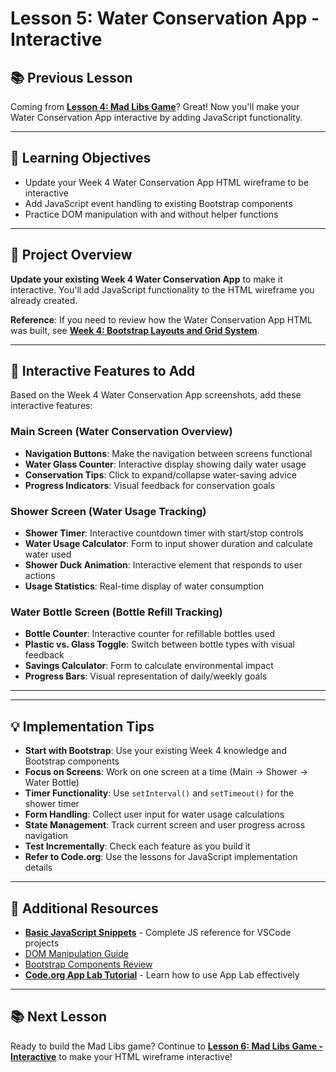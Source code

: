 # Lesson 5: Water Conservation App - Interactive

## 📚 **Previous Lesson**

Coming from **[Lesson 4: Mad Libs Game](../lesson-4-mad-libs-game/lesson-4-mad-libs-game.md)**? Great! Now you'll make your Water Conservation App interactive by adding JavaScript functionality.

---

## 🎯 **Learning Objectives**

- Update your Week 4 Water Conservation App HTML wireframe to be interactive
- Add JavaScript event handling to existing Bootstrap components
- Practice DOM manipulation with and without helper functions

---

## 🚀 **Project Overview**

**Update your existing Week 4 Water Conservation App** to make it interactive. You'll add JavaScript functionality to the HTML wireframe you already created.

**Reference**: If you need to review how the Water Conservation App HTML was built, see **[Week 4: Bootstrap Layouts and Grid System](../../week4-css-frameworks/lesson-3-bootstrap-layout/lesson-3-bootstrap-layout.md)**.

---

## 🌊 **Interactive Features to Add**

Based on the Week 4 Water Conservation App screenshots, add these interactive features:

### **Main Screen (Water Conservation Overview)**
- **Navigation Buttons**: Make the navigation between screens functional
- **Water Glass Counter**: Interactive display showing daily water usage
- **Conservation Tips**: Click to expand/collapse water-saving advice
- **Progress Indicators**: Visual feedback for conservation goals

### **Shower Screen (Water Usage Tracking)**
- **Shower Timer**: Interactive countdown timer with start/stop controls
- **Water Usage Calculator**: Form to input shower duration and calculate water used
- **Shower Duck Animation**: Interactive element that responds to user actions
- **Usage Statistics**: Real-time display of water consumption

### **Water Bottle Screen (Bottle Refill Tracking)**
- **Bottle Counter**: Interactive counter for refillable bottles used
- **Plastic vs. Glass Toggle**: Switch between bottle types with visual feedback
- **Savings Calculator**: Form to calculate environmental impact
- **Progress Bars**: Visual representation of daily/weekly goals

---



---

## 💡 **Implementation Tips**

- **Start with Bootstrap**: Use your existing Week 4 knowledge and Bootstrap components
- **Focus on Screens**: Work on one screen at a time (Main → Shower → Water Bottle)
- **Timer Functionality**: Use `setInterval()` and `setTimeout()` for the shower timer
- **Form Handling**: Collect user input for water usage calculations
- **State Management**: Track current screen and user progress across navigation
- **Test Incrementally**: Check each feature as you build it
- **Refer to Code.org**: Use the lessons for JavaScript implementation details

---

## 🔗 **Additional Resources**

- **[Basic JavaScript Snippets](../../../resources/skill-guides/basic-js-snippets.md)** - Complete JS reference for VSCode projects
- [DOM Manipulation Guide](../../../resources/skill-guides/)
- [Bootstrap Components Review](../week4-css-frameworks/lesson-2-bootstrap-framework/lesson-2-bootstrap-framework.md)
- **[Code.org App Lab Tutorial](https://www.youtube.com/watch?v=fypSGGZZfzM&list=PLzdnOPI1iJNe1RFTghJhu1Zm7eB9O4UIo&index=2)** - Learn how to use App Lab effectively

---

## 📚 **Next Lesson**

Ready to build the Mad Libs game? Continue to **[Lesson 6: Mad Libs Game - Interactive](../lesson-6-mad-libs-game/lesson-6-mad-libs-game.md)** to make your HTML wireframe interactive!
